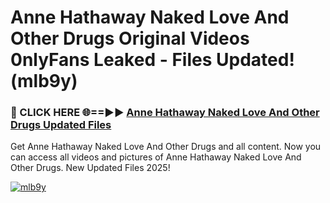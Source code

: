 # Anne Hathaway Naked Love And Other Drugs Original Videos 0nlyFans Leaked - Files Updated! (mlb9y)

<h3>🔴 CLICK HERE 🌐==►► <a href="https://tinyurl.com/up5wt9bj" rel="nofollow">Anne Hathaway Naked Love And Other Drugs Updated Files</a></h3>

Get Anne Hathaway Naked Love And Other Drugs and all content. Now you can access all videos and pictures of Anne Hathaway Naked Love And Other Drugs. New Updated Files 2025!

[![mlb9y](https://i.imgur.com/ABiUzMV.gif)](https://tinyurl.com/up5wt9bj)
